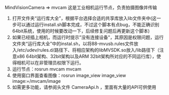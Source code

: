 MindVisionCamera => mvcam
这是工业相机运行节点，负责拍摄图像并传输

1. 打开文件夹“运行库大全”，根据平台选择合适的共享库放入lib文件夹中(这一步可以通过运行install.sh脚本完成，不过这个脚本有点bug，不能正确识别64bit系统，使用的时候要改动一下，后续修复问题后再更新这个脚本)
2. 如果已经插上相机，而运行时提示"没有连接设备"，其原因是权限问题，运行文件夹“运行库大全”中的instal.sh，以将88-mvusb.rules文件放入/etc/udev/rules.d/路径下、将相应架构的libMVSDK.so放入/lib路径下（注意x86 64bit架构、32bit架构以及ARM 32bit架构所对应的不同运行库），使得相机可以在非管理员权限下运行。
3. 运行节点：rosrun mvcam mvcam
4. 使用窗口界面查看图像：rosrun image_view image_view image:=/mvcam/image
5. 如需更多功能，请参阅头文件 CameraApi.h ，里面有大量的API可供使用

